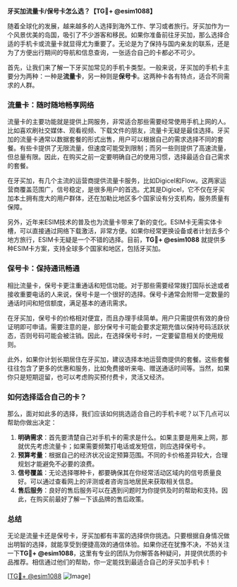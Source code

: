 **牙买加流量卡/保号卡怎么选？【TG💪+ @esim1088】**

随着全球化的发展，越来越多的人选择到海外工作、学习或者旅行。牙买加作为一个风景优美的岛国，吸引了不少游客和移民。如果你准备前往牙买加，那么选择合适的手机卡或流量卡就显得尤为重要了。无论是为了保持与国内亲友的联系，还是为了方便出行期间的导航和信息查询，一张适合自己的卡都必不可少。

首先，让我们来了解一下牙买加常见的手机卡类型。一般来说，牙买加的手机卡主要分为两种：一种是**流量卡**，另一种则是**保号卡**。这两种卡各有特点，适合不同需求的人群。

### **流量卡：随时随地畅享网络**

流量卡的主要功能就是提供上网服务，非常适合那些需要经常使用手机上网的人。比如喜欢刷社交媒体、观看视频、下载文件的朋友，流量卡无疑是最佳选择。牙买加的流量卡通常以数据套餐的形式出售，用户可以根据自己的需求选择不同的套餐。有些卡提供了无限流量，但速度可能受到限制；而另一些则提供了高速流量，但总量有限。因此，在购买之前一定要明确自己的使用习惯，选择最适合自己需求的套餐。

在牙买加，有几个主流的运营商提供流量卡服务，比如Digicel和Flow。这两家运营商覆盖范围广，信号稳定，是很多用户的首选。尤其是Digicel，它不仅在牙买加本土拥有庞大的用户群体，还在加勒比地区多个国家设有分支机构，服务质量有保障。

另外，近年来ESIM技术的普及也为流量卡带来了新的变化。ESIM卡无需实体卡槽，可以直接通过网络下载激活，非常方便。如果你经常更换设备或者计划去多个地方旅行，ESIM卡无疑是一个不错的选择。目前，**TG💪+ @esim1088** 就提供多种ESIM卡方案，支持全球多个国家和地区，包括牙买加。

### **保号卡：保持通讯畅通**

相比流量卡，保号卡更注重通话和短信功能。对于那些需要经常拨打国际长途或者接收重要电话的人来说，保号卡是一个很好的选择。保号卡通常会附带一定数量的通话时间和短信额度，满足基本的通讯需求。

在牙买加，保号卡的价格相对便宜，而且办理手续简单。用户只需提供有效的身份证明即可申请。需要注意的是，部分保号卡可能会要求定期充值以保持号码活跃状态，否则号码可能会被注销。因此，在选择保号卡时，一定要留意相关的使用规则。

此外，如果你计划长期居住在牙买加，建议选择本地运营商提供的套餐。这些套餐往往包含了更多的优惠和服务，比如免费接听来电、赠送通话时间等。当然，如果你只是短期逗留，也可以考虑购买预付费卡，灵活又经济。

### **如何选择适合自己的卡？**

那么，面对如此多的选择，我们应该如何挑选适合自己的手机卡呢？以下几点可以帮助你做出决定：

1. **明确需求**：首先要清楚自己对手机卡的需求是什么。如果主要是用来上网，那就优先考虑流量卡；如果需要频繁打电话或发短信，则应选择保号卡。
2. **预算考量**：根据自己的经济状况设定预算范围。不同的卡价格差异较大，合理规划才能避免不必要的浪费。
3. **信号覆盖**：无论选择哪种卡，都要确保其在你经常活动区域内的信号质量良好。可以通过查看网上的评测或者咨询当地居民来获取相关信息。
4. **售后服务**：良好的售后服务可以在遇到问题时为你提供及时的帮助和支持。因此，在购买前最好了解一下该品牌的售后政策。

### **总结**

无论是流量卡还是保号卡，牙买加都有丰富的选择供你挑选。只要根据自身情况做出明智的选择，就能享受到便捷高效的通信体验。如果你还在犹豫不决，不妨关注一下**TG💪+ @esim1088**，这里有专业的团队为你解答各种疑问，并提供优质的卡品推荐。相信通过他们的帮助，你一定能找到最适合自己的牙买加手机卡！

[[TG💪+ @esim1088](https://t.me/s/esim1088) ![Image](https://i.postimg.cc/4NQfJmqS/Snipaste-2025-05-13-00-14-12.png)]